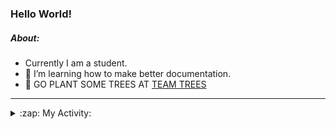 ### Hello World!

##### About:
- Currently I am a student.
- 🌱 I’m learning how to make better documentation.
- 🌱 GO PLANT SOME TREES AT [TEAM TREES](https://teamtrees.org/)

---
<details>
  <summary>:zap: My Activity:</summary>
  
<!--START_SECTION:waka-->
![Code Time](http://img.shields.io/badge/Code%20Time-1%2C136%20hrs%2031%20mins-blue)

**I'm a Night 🦉** 

```text
🌞 Morning                1419 commits        ██░░░░░░░░░░░░░░░░░░░░░░░   09.24 % 
🌆 Daytime                5437 commits        █████████░░░░░░░░░░░░░░░░   35.41 % 
🌃 Evening                4410 commits        ███████░░░░░░░░░░░░░░░░░░   28.72 % 
🌙 Night                  4087 commits        ███████░░░░░░░░░░░░░░░░░░   26.62 % 
```
📅 **I'm Most Productive on Wednesday** 

```text
Monday                   2301 commits        ████░░░░░░░░░░░░░░░░░░░░░   14.99 % 
Tuesday                  2003 commits        ███░░░░░░░░░░░░░░░░░░░░░░   13.05 % 
Wednesday                3558 commits        ██████░░░░░░░░░░░░░░░░░░░   23.17 % 
Thursday                 1904 commits        ███░░░░░░░░░░░░░░░░░░░░░░   12.40 % 
Friday                   1493 commits        ██░░░░░░░░░░░░░░░░░░░░░░░   09.72 % 
Saturday                 1365 commits        ██░░░░░░░░░░░░░░░░░░░░░░░   08.89 % 
Sunday                   2729 commits        ████░░░░░░░░░░░░░░░░░░░░░   17.78 % 
```


📊 **This Week I Spent My Time On** 

```text
🔥 Editors: 
VS Code                  15 mins             █████████████████████████   100.00 % 

🐱‍💻 Projects: 
praise                   15 mins             █████████████████████████   100.00 % 
```


 Last Updated on 25/06/2023 10:08:38 UTC
<!--END_SECTION:waka-->
</details>
